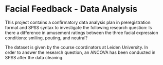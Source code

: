# Facial Feedback - Data Analysis 
This project contains a confirmatory data analysis plan in preregistration format and SPSS syntax to investigate the following research question: 
Is there a difference in amusement ratings between the three facial expression conditions: smiling, pouting, and neutral? 

The dataset is given by the course coordinators at Leiden University. In order to answer the research question, an ANCOVA has been conducted in SPSS after the data cleaning. 
